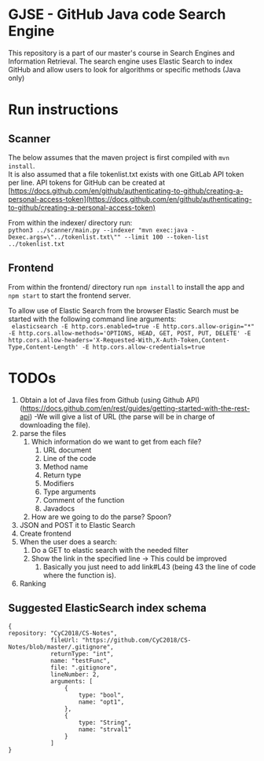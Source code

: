 # GJSE - GitHub Java code Search Engine
This repository is a part of our master's course in Search Engines and Information Retrieval.
The search engine uses Elastic Search to index GitHub and allow users to look for algorithms or specific methods (Java only)

# Run instructions
## Scanner
The below assumes that the maven project is first compiled with `mvn install`.  
It is also assumed that a file tokenlist.txt exists with one GitLab API token per line. API tokens for GitHub can be created at [https://docs.github.com/en/github/authenticating-to-github/creating-a-personal-access-token](https://docs.github.com/en/github/authenticating-to-github/creating-a-personal-access-token)

From within the indexer/ directory run:  
`python3 ../scanner/main.py --indexer "mvn exec:java -Dexec.args=\"../tokenlist.txt\"" --limit 100 --token-list ../tokenlist.txt`


## Frontend
From within the frontend/ directory run `npm install` to install the app and `npm start` to start the frontend server.

To allow use of Elastic Search from the browser Elastic Search must be started with the following command line arguments:  
` elasticsearch -E http.cors.enabled=true -E http.cors.allow-origin="*" -E http.cors.allow-methods='OPTIONS, HEAD, GET, POST, PUT, DELETE' -E http.cors.allow-headers='X-Requested-With,X-Auth-Token,Content-Type,Content-Length' -E http.cors.allow-credentials=true`

# TODOs
1. Obtain a lot of Java files from Github (using Github API) (https://docs.github.com/en/rest/guides/getting-started-with-the-rest-api)
-We will give a list of URL (the parse will be in charge of downloading the file).
1. parse the files
    1. Which information do we want to get from each file?
        1. URL document
        1. Line of the code
        1. Method name
        1. Return type
        1. Modifiers
        1. Type arguments
        1. Comment of the function
        1. Javadocs
    1. How are we going to do the parse? Spoon?
1. JSON and POST it to Elastic Search
1. Create frontend
1. When the user does a search:
    1. Do a GET to elastic search with the needed filter
    1. Show the link in the specified line -> This could be improved
        1. Basically you just need to add link#L43 (being 43 the line of code where the function is).
1. Ranking 

## Suggested ElasticSearch index schema
```
{
repository: "CyC2018/CS-Notes",
            fileUrl: "https://github.com/CyC2018/CS-Notes/blob/master/.gitignore",
            returnType: "int",
            name: "testFunc",
            file: ".gitignore",
            lineNumber: 2,
            arguments: [
                {
                    type: "bool",
                    name: "opt1",
                },
                {
                    type: "String",
                    name: "strval1"
                }
            ]
}

```